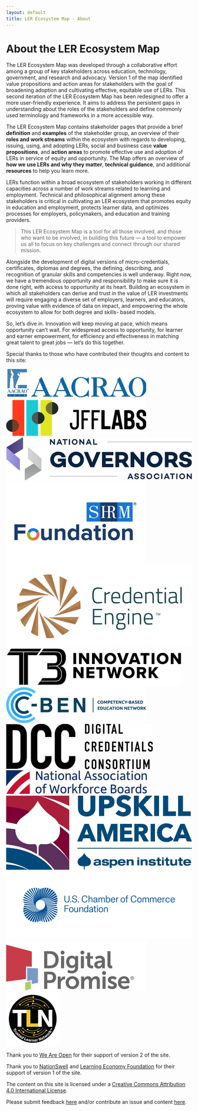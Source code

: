 ```yaml
---
layout: default
title: LER Ecosystem Map - About
---
```


<div class="container-lg">
	<div class="row px-3 py-0">
		<div class="col">
			<h1>About the LER Ecosystem Map</h1>
		</div>
	</div>
	<div class="row px-3 py-3">
		<div class="col">
			<div class="body-text-medium">
				<p>The LER Ecosystem Map was developed through a collaborative effort among a group of key stakeholders across education, technology, government, and research and advocacy. Version 1 of the map identified value propositions and action areas for stakeholders with the goal of broadening adoption and cultivating effective, equitable use of LERs. This second iteration of the LER Ecosystem Map has been redesigned to offer a more user-friendly experience. It aims to address the persistent gaps in understanding about the roles of the stakeholders and define commonly used terminology and frameworks in a more accessible way.</p>
				<p>The LER Ecosystem Map contains stakeholder pages that provide a brief <strong>definition</strong> and <strong>examples</strong> of the stakeholder group, an overview of their <strong>roles and work streams</strong> within the ecosystem with regards to developing, issuing, using, and adopting LERs, social and business case <strong>value propositions</strong>, and <strong>action areas</strong> to promote effective use and adoption of LERs in service of equity and opportunity. The Map offers an overview of <strong>how we use LERs and why they matter</strong>, <strong>technical guidance</strong>, and additional <strong>resources</strong> to help you learn more.</p>
				<p>LERs function within a broad ecosystem of stakeholders working in different capacities across a number of work streams related to learning and employment. Technical and philosophical alignment among these stakeholders is critical in cultivating an LER ecosystem that promotes equity in education and employment, protects learner data, and optimizes processes for employers, policymakers, and education and training providers. </p>
				<blockquote>This LER Ecosystem Map is a tool for all those involved, and those who want to be involved, in building this future — a tool to empower us all to focus on key challenges and connect through our shared mission. </blockquote>
				<p>Alongside the development of digital versions of micro-credentials, certificates, diplomas and degrees, the defining, describing,  and recognition of granular skills and competencies is well underway. Right now, we have a tremendous opportunity and responsibility to make sure it is done right, with access to opportunity at its heart. Building an ecosystem in which all stakeholders can derive and trust in the value of LER investments will require engaging a diverse set of employers, learners, and educators, proving value with evidence of data on impact, and empowering the whole ecosystem to allow for both degree and skills- based models. </p>
				<p>So, let’s dive in. Innovation will keep moving at pace, which means opportunity can’t wait. For widespread access to opportunity, for learner and earner empowerment, for efficiency and effectiveness in matching great talent to great jobs — let’s do this together. </p>
			</div>		
		</div>	
	</div>
	<div class="row px-3 py-0">
		<div class="col">
			<div class="body-text-medium">
				<p>Special thanks to those who have contributed their thoughts and content to this site:</p>
			</div>		
		</div>	
	</div>
	<div class="container-sm mx-auto contributors body-text-medium">
		<div class="row p-4">
			<div class="col-sm-3 mx-auto">
				<a href="https://www.aacrao.org/" target="_blank"><img src="./images/LOGO-AACRAO.svg" loading="lazy" alt="AACRAO logo"/></a>
			</div>
			<div class="col-sm-3 mx-auto">
				<a href="https://www.jff.org/work/jff-labs/" target="_blankk"><img src="./images/LOGO-JFFLABS.svg" loading="lazy" alt="JFFLabs Logo"/></a>
			</div>
			<div class="col-sm-3 mx-auto">
				<a href="https://www.nga.org/" target="_blank"><img src="./images/LOGO-NGA.svg" loading="lazy" alt="National Governors Association Logo" /></a>
			</div>
		</div>
		<div class="row p-4">
			<div class="col-sm-3 mx-auto">
				<a href="https://www.shrm.org/front-door" target="_blank"><img src="./images/LOGO-SHRM.svg" loading="lazy" alt="SHRM Foundation Logo"/></a>
			</div>
			<div class="col-sm-3 mx-auto">
				<a href="https://credentialengine.org/" target="_blank"><img src="./images/LOGO-CredentialEngine.png" loading="lazy" alt="Credential Engine Logo" /></a>
			</div>
			<div class="col-sm-3 mx-auto">
				<a href="https://www.t3networkhub.org/" target="_blank"><img src="./images/LOGO-T3.png" loading="lazy" alt="T3 Innovation Network Logo" /></a>
			</div>
		</div>
		<div class="row p-4">
			<div class="col-sm-3 mx-auto">
				<a href="https://www.c-ben.org/" target="_blank"><img src="./images/LOGO-CBEN.svg" loading="lazy" alt="C-Ben Logo"/></a>
			</div>
			<div class="col-sm-3 mx-auto">
				<a href="https://digitalcredentials.mit.edu/" target="_blnak"><img src="./images/LOGO-DCC.svg" loading="lazy" alt="DCC Logo"/></a>
			</div>
			<div class="col-sm-3 mx-auto">
				<a href="https://www.nawb.org/" target="_blank"><img src="./images/LOGO-NAWB.svg" loading="lazy" alt="National Association of Workforce Boards Logo"/></a>
			</div>
		</div>
		<div class="row p-4">
			<div class="col-sm-3 mx-auto">
				<a href="https://www.aspeninstitute.org/" target="_blank"><img src="./images/LOGO-ASPENUPSKILL .jpeg" loading="lazy" alt="Aspen Institute Logo"/></a>
			</div>
			<div class="col-sm-6 px-5">
				<a href="https://www.uschamber.com/" target="_blank"><img src="./images/USCHAMBERFOUNDATION.svg" loading="lazy" alt="US Chamber of Commerce Foundation Logo"/></a>
			</div>
			<div class="col-sm-3 mx-auto">
				<a href="https://digitalpromise.org/" target="_blank"><img src="./images/LOGO-DIGITALPROMISE.svg" loading="lazy" alt="Digital Promise Logo"/></a>
			</div>
		</div>
		<div class="row py-2">
			<div class="col-sm-12 mx-auto">
				<a href="https://tln.asu.edu/" target="_blank"><img src="./images/LOGO-TLN.webp" loading="lazy" alt="Trusted Learner Network Logo"/></a>
			</div>
		</div>
	</div>
	<div class="row py-3 mt-3">
		<div class="col">
			<div class="body-text-medium">
				<p>Thank you to <a href="https://weareopen.coop/" taget="_blank">We Are Open</a> for their support of version 2 of the site.</p> 
			</div>		
		</div>	
	</div>
	<div class="row py-2 mb-1">
		<div class="col">
			<div class="body-text-medium">
				<p>Thank you to <a href="https://nationswell.com/" target="_blank">NationSwell</a> and <a href="https://www.learningeconomy.io/" target="_blank">Learning Economy Foundation</a> for their support of version 1 of the site.</p> 
			</div>		
		</div>	
	</div>
	<div class="row py-1">
		<div class="col">
			<div class="body-text-medium">
				<p>The content on this site is licensed under a <a href="https://creativecommons.org/licenses/by/4.0/" target="_blank">Creative Commons Attribution 4.0 International License</a>. </p>
				<p>Please submit feedback <a href="https://forms.gle/j4mMrFCtnFksqgDg8" target="_blank">here</a> and/or contribute an issue and content <a href="https://github.com/digitalcredentials/ler-ecosystem-map-v2" target="_blank">here</a>.</p> 
			</div>		
		</div>	
	</div>
</div>
